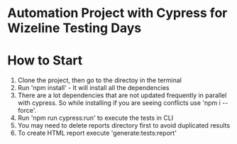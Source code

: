 # Automation Project with Cypress for Wizeline Testing Days

# How to Start
1. Clone the project, then go to the directoy in the terminal
2. Run 'npm install' - It will install all the dependencies
3. There are a lot dependencies that are not updated frequently in parallel with cypress. So while installing if you are seeing conflicts use 'npm i --force'.
4. Run 'npm run cypress:run' to execute the tests in CLI
5. You may need to delete reports directory first to avoid duplicated results 
6. To create HTML report execute 'generate:tests:report'
